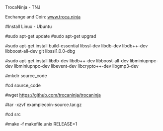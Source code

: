 
TrocaNinja - TNJ

Exchange and Coin: www.troca.ninja



#Install Linux - Ubuntu

#sudo apt-get update
#sudo apt-get upgrad


#sudo apt-get install build-essential libssl-dev libdb-dev libdb++-dev libboost-all-dev git libssl1.0.0-dbg

#sudo apt-get install libdb-dev libdb++-dev libboost-all-dev libminiupnpc-dev libminiupnpc-dev libevent-dev libcrypto++-dev libgmp3-dev

#mkdir source_code

#cd source_code

#wget https://github.com/trocaninja/trocaninja

#tar -xzvf examplecoin-source.tar.gz

#cd src

#make -f makefile.unix RELEASE=1
